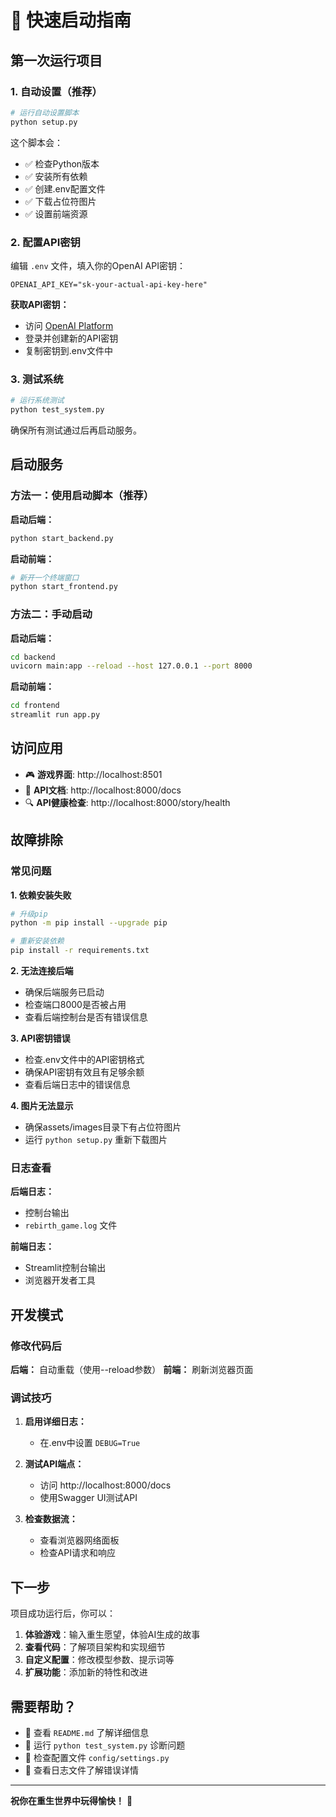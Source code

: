 # 🚀 快速启动指南

## 第一次运行项目

### 1. 自动设置（推荐）

```bash
# 运行自动设置脚本
python setup.py
```

这个脚本会：
- ✅ 检查Python版本
- ✅ 安装所有依赖
- ✅ 创建.env配置文件
- ✅ 下载占位符图片
- ✅ 设置前端资源

### 2. 配置API密钥

编辑 `.env` 文件，填入你的OpenAI API密钥：

```env
OPENAI_API_KEY="sk-your-actual-api-key-here"
```

**获取API密钥：**
- 访问 [OpenAI Platform](https://platform.openai.com/api-keys)
- 登录并创建新的API密钥
- 复制密钥到.env文件中

### 3. 测试系统

```bash
# 运行系统测试
python test_system.py
```

确保所有测试通过后再启动服务。

## 启动服务

### 方法一：使用启动脚本（推荐）

**启动后端：**
```bash
python start_backend.py
```

**启动前端：**
```bash
# 新开一个终端窗口
python start_frontend.py
```

### 方法二：手动启动

**启动后端：**
```bash
cd backend
uvicorn main:app --reload --host 127.0.0.1 --port 8000
```

**启动前端：**
```bash
cd frontend
streamlit run app.py
```

## 访问应用

- 🎮 **游戏界面**: http://localhost:8501
- 📖 **API文档**: http://localhost:8000/docs
- 🔍 **API健康检查**: http://localhost:8000/story/health

## 故障排除

### 常见问题

**1. 依赖安装失败**
```bash
# 升级pip
python -m pip install --upgrade pip

# 重新安装依赖
pip install -r requirements.txt
```

**2. 无法连接后端**
- 确保后端服务已启动
- 检查端口8000是否被占用
- 查看后端控制台是否有错误信息

**3. API密钥错误**
- 检查.env文件中的API密钥格式
- 确保API密钥有效且有足够余额
- 查看后端日志中的错误信息

**4. 图片无法显示**
- 确保assets/images目录下有占位符图片
- 运行 `python setup.py` 重新下载图片

### 日志查看

**后端日志：**
- 控制台输出
- `rebirth_game.log` 文件

**前端日志：**
- Streamlit控制台输出
- 浏览器开发者工具

## 开发模式

### 修改代码后

**后端：** 自动重载（使用--reload参数）
**前端：** 刷新浏览器页面

### 调试技巧

1. **启用详细日志：**
   - 在.env中设置 `DEBUG=True`

2. **测试API端点：**
   - 访问 http://localhost:8000/docs
   - 使用Swagger UI测试API

3. **检查数据流：**
   - 查看浏览器网络面板
   - 检查API请求和响应

## 下一步

项目成功运行后，你可以：

1. **体验游戏**：输入重生愿望，体验AI生成的故事
2. **查看代码**：了解项目架构和实现细节
3. **自定义配置**：修改模型参数、提示词等
4. **扩展功能**：添加新的特性和改进

## 需要帮助？

- 📖 查看 `README.md` 了解详细信息
- 🧪 运行 `python test_system.py` 诊断问题
- 🔧 检查配置文件 `config/settings.py`
- 📝 查看日志文件了解错误详情

---

**祝你在重生世界中玩得愉快！** 🌟
